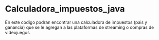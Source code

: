 # Calculadora_impuestos_java
En este codigo podran encontrar una calculadora de impuestos (pais y ganancia) que se le agregan a las plataformas de streaming o compras de videojuegos
